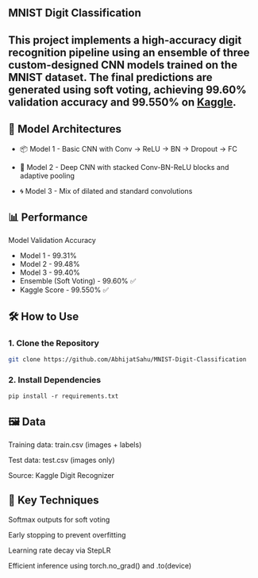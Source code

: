 ## MNIST Digit Classification
This project implements a high-accuracy digit recognition pipeline using an ensemble of three custom-designed CNN models trained on the MNIST dataset. The final predictions are generated using soft voting, achieving 99.60% validation accuracy and 99.550% on [Kaggle](https://www.kaggle.com/competitions/digit-recognizer).
---

## 🧠 Model Architectures
 - 📦 Model 1 - Basic CNN with Conv → ReLU → BN → Dropout → FC

 - 🧱 Model 2 - Deep CNN with stacked Conv-BN-ReLU blocks and adaptive pooling

 - 🌀 Model 3 - Mix of dilated and standard convolutions

## 📊 Performance
Model	Validation Accuracy
 - Model 1	- 99.31%
 - Model 2	- 99.48%
 - Model 3	- 99.40%
 - Ensemble (Soft Voting)	- 99.60% ✅
 - Kaggle Score	- 99.550% ✅

## 🛠️ How to Use
### 1. Clone the Repository

```bash
git clone https://github.com/AbhijatSahu/MNIST-Digit-Classification

```
### 2. Install Dependencies
```
pip install -r requirements.txt
```

## 🖼️ Data
Training data: train.csv (images + labels)

Test data: test.csv (images only)

Source: Kaggle Digit Recognizer

## 🧪 Key Techniques
Softmax outputs for soft voting

Early stopping to prevent overfitting

Learning rate decay via StepLR

Efficient inference using torch.no_grad() and .to(device)
